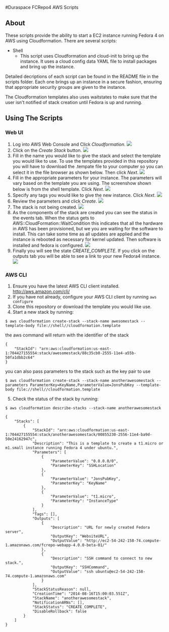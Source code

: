 #Duraspace FCRepo4 AWS Scripts

## About
These scripts provide the ability to start a EC2 instance running Fedora 4 on AWS using Cloudformation. There are several scripts: 

* Shell
  * This script uses Cloudformation and cloud-init to bring up the instance. It uses a cloud config data YAML file to install packages and bring up the instance. 

Detailed decriptions of each script can be found in the README file in the scripts folder. Each one brings up an instance in a secure fashion, ensuring that appropriate security groups are given to the instance. 

The Cloudformation templates also uses waitstates to make sure that the user isn't notified of stack creation until Fedora is up and running.

## Using The Scripts

### Web UI

1. Log into AWS Web Console and Click *Cloudformation*.
![](images/awsconsole.png?raw=true)
2. Click on the *Create Stack* button.
![](images/cloudformation.png?raw=true)
3. Fill in the name you would like to give the stack and select the template you would like to use. To use the templates provided in this repository you will have to download the .tempate file to your computer so you can select it in the file browser as shown below. Then click *Next*.
![](images/selecttemplate.png?raw=true)
3. Fill in the appropriate parameters for your instance. The parameters will vary based on the template you are using. The screenshow shown below is from the shell template. Click *Next*.
![](images/parameters.png?raw=true)
4. Specify any tags you would like to give the new instance. Click *Next*.
![](images/tags.png?raw=true)
5. Review the parameters and click *Create*.
![](images/review.png?raw=true)
6. The stack is not being created. 
![](images/creating.png?raw=true)
7. As the components of the stack are created you can see the status in the events tab. When the status gets to AWS::CloudFormation::WaitCondition this indicates that all the hardware in AWS has been provisioned, but we you are waiting for the software to install. This can take some time as all updates are applied and the instance is rebooted as necessary for kernel updated. Then software is installed and fedora is configured.
![](images/events.png?raw=true)
8. Finally you will see the state *CREATE_COMPLETE*. If you click on the outputs tab you will be able to see a link to your new Fedora4 instance. 
![](images/done.png?raw=true)

### AWS CLI

1. Ensure you have the latest AWS CLI client installed. http://aws.amazon.com/cli/
2. If you have not already, configure your AWS CLI client by running `aws configure`
3. Clone this repository or download the template you would like use.
4. Start a new stack by running:

  ```
  $ aws cloudformation create-stack --stack-name awesomestack --template-body file://shell//cloudformation.template 
  ```
  
  the aws command will return with the identifier of the stack
  
  ```
  {
      "StackId": "arn:aws:cloudformation:us-east-1:704427155554:stack/awesomestack/88c35cb0-2555-11e4-a55b-50fa1dbb2c64"
  }
  ```
  
  you can also pass parameters to the stack such as the key pair to use
  
  ```
  $ aws cloudformation create-stack --stack-name anotherawesomestack --parameters ParameterKey=KeyName,ParameterValue=JonsPubKey --template-body file://shell//cloudformation.template
 ```
 
5. Check the status of the stack by running:

 ```
 $ aws cloudformation describe-stacks --stack-name anotherawesomestack
 ```
 ```
 {
     "Stacks": [
         {
             "StackId": "arn:aws:cloudformation:us-east-1:704427155554:stack/anotherawesomestack/00855230-2556-11e4-ba9d-50e24162947c", 
             "Description": "This is a template to create a t1.micro or m1.small instance running Fedora 4 under ubuntu.", 
             "Parameters": [
                 {
                     "ParameterValue": "0.0.0.0/0", 
                     "ParameterKey": "SSHLocation"
                 }, 
                 {
                     "ParameterValue": "JonsPubKey", 
                     "ParameterKey": "KeyName"
                 }, 
                 {
                     "ParameterValue": "t1.micro", 
                     "ParameterKey": "InstanceType"
                 }
             ], 
             "Tags": [], 
             "Outputs": [
                 {
                     "Description": "URL for newly created Fedora server", 
                     "OutputKey": "WebsiteURL", 
                     "OutputValue": "http://ec2-54-242-158-74.compute-1.amazonaws.com/fcrepo-webapp-4.0.0-beta-01/"
                 }, 
                 {
                     "Description": "SSH command to connect to new stack.", 
                     "OutputKey": "SSHCommand", 
                     "OutputValue": "ssh ubuntu@ec2-54-242-158-74.compute-1.amazonaws.com"
                 }
             ], 
             "StackStatusReason": null, 
             "CreationTime": "2014-08-16T15:00:03.551Z", 
             "StackName": "anotherawesomestack", 
             "NotificationARNs": [], 
             "StackStatus": "CREATE_COMPLETE", 
             "DisableRollback": false
         }
     ]
 }
 ```
